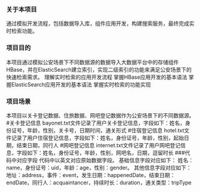 ### 关于本项目
通过模拟开发流程，包括数据导入库，组件应用开发，构建搜索服务，最终完成实时检索功能。
### 项目目的
本项目通过模拟公安场景下不同数据源的数据导入大数据平台中的存储组件HBase，并在ElasticSearch建立索引，实现二级索引的功能来满足公安场景下的快速检索需求。
理解实时检索的应用开发流程
掌握HBase应用开发的基本语法
掌握ElasticSearch应用开发的基本语法
掌握实时检索的功能实现
### 项目场景
本项目以关卡登记数据、住旅数据、网吧登记数据作为公安场景下的不同数据源。
#关卡登记信息
bayonet.txt文件记录了用户关卡登记信息，字段如下：姓名，身份证号，年龄，性别，关卡号，日期时间，通关形式
#住宿登记信息
hotel.txt文件记录了用户住宿登记信息，字段如下：姓名，身份证号，年龄，性别，起始日期，结束日期，同行人
#网吧登记信息
internet.txt文件记录了用户网吧登记信息，字段如下：姓名，身份证号，年龄，性别，网吧名，日期，逗留时长
###代码中对应字段
代码中以英文对应原始数据字段。
基础信息字段对应如下：
姓名：name，身份证号：uid，年龄：age，性别：gender。
其他信息字段对应如下：
地址：address，事件：event，发生日期：happenedDate，结束日期：endDate，同行人：acquaintancer，持续时长：duration，通关类型：tripType
